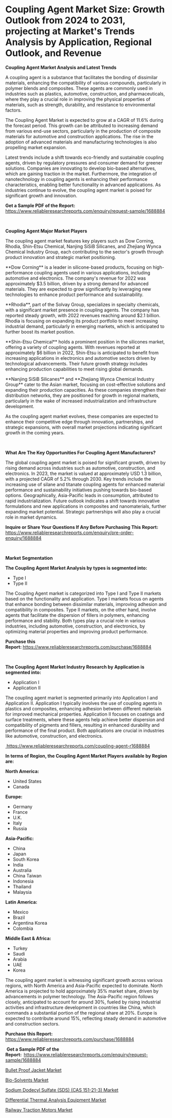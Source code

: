 <p><h1>Coupling Agent Market Size: Growth Outlook from 2024 to 2031, projecting at Market's Trends Analysis by Application, Regional Outlook, and Revenue</h1></p><p><strong>Coupling Agent Market Analysis and Latest Trends</strong></p>
<p><p>A coupling agent is a substance that facilitates the bonding of dissimilar materials, enhancing the compatibility of various compounds, particularly in polymer blends and composites. These agents are commonly used in industries such as plastics, automotive, construction, and pharmaceuticals, where they play a crucial role in improving the physical properties of materials, such as strength, durability, and resistance to environmental factors.</p><p>The Coupling Agent Market is expected to grow at a CAGR of 11.6% during the forecast period. This growth can be attributed to increasing demand from various end-use sectors, particularly in the production of composite materials for automotive and construction applications. The rise in the adoption of advanced materials and manufacturing technologies is also propelling market expansion. </p><p>Latest trends include a shift towards eco-friendly and sustainable coupling agents, driven by regulatory pressures and consumer demand for greener solutions. Companies are innovating to develop bio-based alternatives, which are gaining traction in the market. Furthermore, the integration of nanotechnology in coupling agents is enhancing their performance characteristics, enabling better functionality in advanced applications. As industries continue to evolve, the coupling agent market is poised for significant growth and innovation.</p></p>
<p><strong>Get a Sample PDF of the Report:&nbsp;</strong> <a href="https://www.reliableresearchreports.com/enquiry/request-sample/1688884?utm_campaign=13&utm_medium=2&utm_source=Github&utm_content=ia&utm_term=19102024&utm_id=coupling-agent">https://www.reliableresearchreports.com/enquiry/request-sample/1688884</a></p>
<p>&nbsp;</p>
<p><strong>Coupling Agent Major Market Players</strong></p>
<p><p>The coupling agent market features key players such as Dow Corning, Rhodia, Shin-Etsu Chemical, Nanjing SiSiB Silicanes, and Zhejiang Wynca Chemical Industry Group, each contributing to the sector's growth through product innovation and strategic market positioning.</p><p>**Dow Corning** is a leader in silicone-based products, focusing on high-performance coupling agents used in various applications, including automotive and electronics. The company's revenue for 2022 was approximately $3.5 billion, driven by a strong demand for advanced materials. They are expected to grow significantly by leveraging new technologies to enhance product performance and sustainability.</p><p>**Rhodia**, part of the Solvay Group, specializes in specialty chemicals, with a significant market presence in coupling agents. The company has reported steady growth, with 2022 revenues reaching around $2.1 billion. Rhodia is focusing on expanding its product portfolio to meet increasing industrial demand, particularly in emerging markets, which is anticipated to further boost its market position.</p><p>**Shin-Etsu Chemical** holds a prominent position in the silicones market, offering a variety of coupling agents. With revenues reported at approximately $6 billion in 2022, Shin-Etsu is anticipated to benefit from increasing applications in electronics and automotive sectors driven by technological advancements. Their future growth strategy includes enhancing production capabilities to meet rising global demands.</p><p>**Nanjing SiSiB Silicanes** and **Zhejiang Wynca Chemical Industry Group** cater to the Asian market, focusing on cost-effective solutions and expanding their production capacities. As these companies strengthen their distribution networks, they are positioned for growth in regional markets, particularly in the wake of increased industrialization and infrastructure development.</p><p>As the coupling agent market evolves, these companies are expected to enhance their competitive edge through innovation, partnerships, and strategic expansions, with overall market projections indicating significant growth in the coming years.</p></p>
<p>&nbsp;</p>
<p><strong>What Are The Key Opportunities For Coupling Agent Manufacturers?</strong></p>
<p><p>The global coupling agent market is poised for significant growth, driven by rising demand across industries such as automotive, construction, and electronics. In 2023, the market is valued at approximately USD 1.3 billion, with a projected CAGR of 5.2% through 2030. Key trends include the increasing use of silane and titanate coupling agents for enhanced material performance and sustainability initiatives pushing towards bio-based options. Geographically, Asia-Pacific leads in consumption, attributed to rapid industrialization. Future outlook indicates a shift towards innovative formulations and new applications in composites and nanomaterials, further expanding market potential. Strategic partnerships will also play a crucial role in market dynamics.</p></p>
<p><strong>Inquire or Share Your Questions If Any Before Purchasing This Report:</strong> <a href="https://www.reliableresearchreports.com/enquiry/pre-order-enquiry/1688884?utm_campaign=13&utm_medium=2&utm_source=Github&utm_content=ia&utm_term=19102024&utm_id=coupling-agent">https://www.reliableresearchreports.com/enquiry/pre-order-enquiry/1688884</a></p>
<p>&nbsp;</p>
<p><strong>Market Segmentation</strong></p>
<p><strong>The Coupling Agent Market Analysis by types is segmented into:</strong></p>
<p><ul><li>Type I</li><li>Type II</li></ul></p>
<p><p>The Coupling Agent market is categorized into Type I and Type II markets based on the functionality and application. Type I markets focus on agents that enhance bonding between dissimilar materials, improving adhesion and compatibility in composites. Type II markets, on the other hand, involve agents that facilitate the dispersion of fillers in polymers, enhancing performance and stability. Both types play a crucial role in various industries, including automotive, construction, and electronics, by optimizing material properties and improving product performance.</p></p>
<p><strong>Purchase this Report:&nbsp;</strong><a href="https://www.reliableresearchreports.com/purchase/1688884?utm_campaign=13&utm_medium=2&utm_source=Github&utm_content=ia&utm_term=19102024&utm_id=coupling-agent">https://www.reliableresearchreports.com/purchase/1688884</a></p>
<p>&nbsp;</p>
<p><strong>The Coupling Agent Market Industry Research by Application is segmented into:</strong></p>
<p><ul><li>Application I</li><li>Application II</li></ul></p>
<p><p>The coupling agent market is segmented primarily into Application I and Application II. Application I typically involves the use of coupling agents in plastics and composites, enhancing adhesion between different materials for improved mechanical properties. Application II focuses on coatings and surface treatments, where these agents help achieve better dispersion and compatibility of pigments and fillers, resulting in enhanced durability and performance of the final product. Both applications are crucial in industries like automotive, construction, and electronics.</p></p>
<p><a href="https://www.reliableresearchreports.com/coupling-agent-r1688884?utm_campaign=13&utm_medium=2&utm_source=Github&utm_content=ia&utm_term=19102024&utm_id=coupling-agent">&nbsp;https://www.reliableresearchreports.com/coupling-agent-r1688884</a></p>
<p><strong>In terms of Region, the Coupling Agent Market Players available by Region are:</strong></p>
<p>
    <p> <strong> North America: </strong>
        <ul>
            <li>United States</li>
            <li>Canada</li>
        </ul>
        </p> 
    <p> <strong> Europe: </strong>
        <ul>
            <li>Germany</li>
            <li>France</li>
            <li>U.K.</li>
            <li>Italy</li>
            <li>Russia</li>
        </ul>
        </p> 
    <p> <strong> Asia-Pacific: </strong>
        <ul>
            <li>China</li>
            <li>Japan</li>
            <li>South Korea</li>
            <li>India</li>
            <li>Australia</li>
            <li>China Taiwan</li>
            <li>Indonesia</li>
            <li>Thailand</li>
            <li>Malaysia</li>
        </ul>
        </p> 
    <p> <strong> Latin America: </strong>
        <ul>
            <li>Mexico</li>
            <li>Brazil</li>
            <li>Argentina Korea</li>
            <li>Colombia</li>
        </ul>
        </p> 
    <p> <strong> Middle East & Africa: </strong>
        <ul>
            <li>Turkey</li>
            <li>Saudi</li>
            <li>Arabia</li>
            <li>UAE</li>
            <li>Korea</li>
        </ul>
    </p>
    </p>
<p><p>The coupling agent market is witnessing significant growth across various regions, with North America and Asia-Pacific expected to dominate. North America is projected to hold approximately 35% market share, driven by advancements in polymer technology. The Asia-Pacific region follows closely, anticipated to account for around 30%, fueled by rising industrial activities and infrastructure development in countries like China, which commands a substantial portion of the regional share at 20%. Europe is expected to contribute around 15%, reflecting steady demand in automotive and construction sectors.</p></p>
<p><strong>Purchase this Report: </strong><a href="https://www.reliableresearchreports.com/purchase/1688884?utm_campaign=13&utm_medium=2&utm_source=Github&utm_content=ia&utm_term=19102024&utm_id=coupling-agent">https://www.reliableresearchreports.com/purchase/1688884</a></p>
<p>&nbsp;<strong>Get a Sample PDF of the Report:&nbsp;&nbsp;</strong><a href="https://www.reliableresearchreports.com/enquiry/request-sample/1688884?utm_campaign=13&utm_medium=2&utm_source=Github&utm_content=ia&utm_term=19102024&utm_id=coupling-agent">https://www.reliableresearchreports.com/enquiry/request-sample/1688884</a></p>
<p><strong></strong></p>
<p><p><a href="https://www.linkedin.com/pulse/bullet-proof-jacket-market-growth-segmentation-regional-analysis-mtyxf?utm_campaign=13&utm_medium=2&utm_source=Github&utm_content=ia&utm_term=19102024&utm_id=coupling-agent">Bullet Proof Jacket Market</a></p><p><a href="https://github.com/roydonhol47/Market-Research-Report-List-1/blob/main/bio-solvents-market.md?utm_campaign=13&utm_medium=2&utm_source=Github&utm_content=ia&utm_term=19102024&utm_id=coupling-agent">Bio-Solvents Market</a></p><p><a href="https://github.com/pinesamshigoz/Market-Research-Report-List-1/blob/main/sodium-dodecyl-sulfate-sds-cas-151-21-3-market.md?utm_campaign=13&utm_medium=2&utm_source=Github&utm_content=ia&utm_term=19102024&utm_id=coupling-agent">Sodium Dodecyl Sulfate (SDS) (CAS 151-21-3) Market</a></p><p><a href="https://issuu.com/reportprime-2/docs/differential-thermal-analysis-equip_0614d4fb4ce428?utm_campaign=13&utm_medium=2&utm_source=Github&utm_content=ia&utm_term=19102024&utm_id=coupling-agent">Differential Thermal Analysis Equipment Market</a></p><p><a href="https://www.linkedin.com/pulse/railway-traction-motors-market-global-trends-forecast-2024--lyxqf?utm_campaign=13&utm_medium=2&utm_source=Github&utm_content=ia&utm_term=19102024&utm_id=coupling-agent">Railway Traction Motors Market</a></p></p>